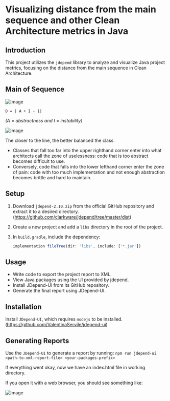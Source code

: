 # Visualizing distance from the main sequence and other Clean Architecture metrics in Java
## Introduction
This project utilizes the `jdepend` library to analyze and visualize Java project metrics, focusing on the distance from the main sequence in Clean Architecture.
## Main of Sequence
![image](https://github.com/HaThiPhuongLinh/Week04_Software-Architecture-and-Design/assets/109422010/f7e29bfe-1ba6-45d1-990e-1202e9af146b)

`D = | A + I - 1|` 

*(A = abstractness and I = instability)*

![image](https://github.com/HaThiPhuongLinh/Week04_Software-Architecture-and-Design/assets/109422010/163823bf-e74a-4053-8d8d-7d559610407e)

The closer to the line, the better balanced the class.
 - Classes that fall too far into the upper righthand corner enter into what architects call the zone of uselessness: code that is too abstract becomes difficult to use.
 - Conversely, code that falls into the lower lefthand corner enter the zone of pain: code with too much implementation and not enough abstraction becomes brittle and hard to maintain.
 
## Setup
1. Download `jdepend-2.10.zip` from the official GitHub repository and extract it to a desired directory. (https://github.com/clarkware/jdepend/tree/master/dist)
2. Create a new project and add a `libs` directory in the root of the project.
3. In `build.gradle`, include the dependency:
   
   ```js
   implementation fileTree(dir: 'libs', include: ['*.jar'])
   ```
   
## Usage
- Write code to export the project report to XML.
- View Java packages using the UI provided by jdepend.
- Install JDepend-UI from its GitHub repository.
- Generate the final report using JDepend-UI.
## Installation
Install `JDepend-UI`, which requires `nodejs` to be installed. (https://github.com/ValentinaServile/jdepend-ui)
## Generating Reports
Use the `JDepend-UI` to generate a report by running:
`npm run jdepend-ui <path-to-xml-report-file> <your-packages-prefix>`

If everything went okay, now we have an index.html file in working directory.

If you open it with a web browser, you should see something like:

![image](https://github.com/HaThiPhuongLinh/Week04_Software-Architecture-and-Design/assets/109422010/fad89ace-da22-4d0f-9f3c-8a52304f3840)

